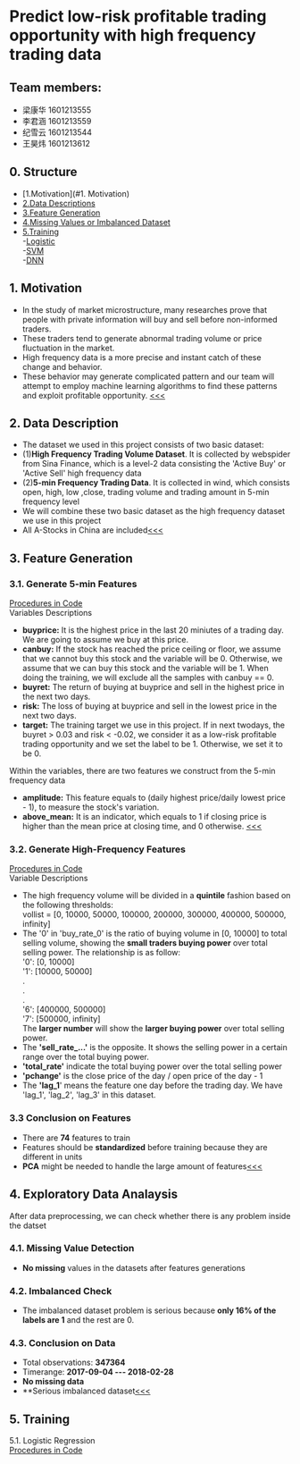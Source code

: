 # Predict low-risk profitable trading opportunity with high frequency trading data
## Team members: <br />
* 梁康华 1601213555<br />
* 李君涵 1601213559<br />
* 纪雪云 1601213544<br />
* 王昊炜 1601213612
## 0. Structure
* [1.Motivation](#1. Motivation)
* [2.Data Descriptions](#p_2)
* [3.Feature Generation](#p_3)
* [4.Missing Values or Imbalanced Dataset](#p_4)
* [5.Training](#p_5) <br />
-[Logistic](#p_5.1) <br />
-[SVM](#p_5.2) <br />
-[DNN](#p_5.3) <br />
<span name=p_1></span>
## 1. Motivation
* In the study of market microstructure, many researches prove that people with private information will buy and sell before non-informed traders.
* These traders tend to generate abnormal trading volume or price fluctuation in the market.
* High frequency data is a more precise and instant catch of these change and behavior.
* These behavior may generate complicated pattern and our team will attempt to employ machine learning algorithms to find these patterns and exploit profitable opportunity.
[<<<](#home)
<span id=p_2></span>
## 2. Data Description
* The dataset we used in this project consists of two basic dataset:
* (1)**High Frequency Trading Volume Dataset**. It is collected by webspider from Sina Finance, which is a level-2 data consisting the 'Active Buy' or 'Active Sell' high frequency data
* (2)**5-min Frequency Trading Data**. It is collected in wind, which consists open, high, low ,close, trading volume and trading amount in 5-min frequency level
* We will combine these two basic dataset as the high frequency dataset we use in this project
* All A-Stocks in China are included[<<<](#home)
<span id=p_3></span>
## 3. Feature Generation
### 3.1. Generate 5-min Features
[Procedures in Code](https://github.com/evanleungc/PHBS_TQFML/blob/master/Project/Code/Dnn_Train.ipynb) <br />
Variables Descriptions
* **buyprice:** It is the highest price in the last 20 miniutes of a trading day. We are going to assume we buy at this price.
* **canbuy:** If the stock has reached the price ceiling or floor, we assume that we cannot buy this stock and the variable will be 0. Otherwise, we assume that we can buy this stock and the variable will be 1. When doing the training, we will exclude all the samples with canbuy == 0.
* **buyret:** The return of buying at buyprice and sell in the highest price in the next two days.
* **risk:** The loss of buying at buyprice and sell in the lowest price in the next two days.
* **target:** The training target we use in this project. If in next twodays, the buyret > 0.03 and risk < -0.02, we consider it as a low-risk profitable trading opportunity and we set the label to be 1. Otherwise, we set it to be 0. 

 Within the variables, there are two features we construct from the 5-min frequency data <br />
* **amplitude:** This feature equals to (daily highest price/daily lowest price - 1), to measure the stock's variation. <br />
* **above_mean:** It is an indicator, which equals to 1 if closing price is higher than the mean price at closing time, and 0 otherwise. [<<<](#home)
 ### 3.2. Generate High-Frequency Features
[Procedures in Code](https://github.com/evanleungc/PHBS_TQFML/blob/master/Project/Code/Dnn_Train.ipynb) <br />
Variable Descriptions
* The high frequency volume will be divided in a **quintile** fashion based on the following thresholds: <br />
vollist = [0, 10000, 50000, 100000, 200000, 300000, 400000, 500000, infinity]
* The '0' in 'buy_rate_0' is the ratio of buying volume in [0, 10000] to total selling volume, showing the **small traders buying power** over total selling power. The relationship is as follow: <br />
'0': [0, 10000] <br />
'1': [10000, 50000] <br />
.<br/>
.<br/>
.<br/>
'6': [400000, 500000] <br />
'7': [500000, infinity] <br />
The **larger number** will show the **larger buying power** over total selling power.
* The **'sell\_rate_...'** is the opposite. It shows the selling power in a certain range over the total buying power.
* **'total\_rate'** indicate the total buying power over the total selling power
* **'pchange'** is the close price of the day / open price of the day - 1
* The **'lag_1**' means the feature one day before the trading day. We have 'lag_1', 'lag_2', 'lag_3' in this dataset.

 ### 3.3 Conclusion on Features
* There are **74** features to train
* Features should be **standardized** before training because they are different in units
* **PCA** might be needed to handle the large amount of features[<<<](#home)
<span id=p_4></span>
 ## 4. Exploratory Data Analaysis
After data preprocessing, we can check whether there is any problem inside the datset
### 4.1. Missing Value Detection
* **No missing** values in the datasets after features generations
### 4.2. Imbalanced Check
* The imbalanced dataset problem is serious because **only 16% of the labels are 1** and the rest are 0.
### 4.3. Conclusion on Data
* Total observations: **347364**
* Timerange: **2017-09-04 --- 2018-02-28**
* **No missing data**
* **Serious imbalanced dataset[<<<](#home)
<span id=p_5></span>
## 5. Training
<span id=p_5.1></span>
5.1. Logistic Regression <br />
[Procedures in Code](#https://github.com/evanleungc/PHBS_TQFML/blob/master/Project/Code/logistic.ipynb)
